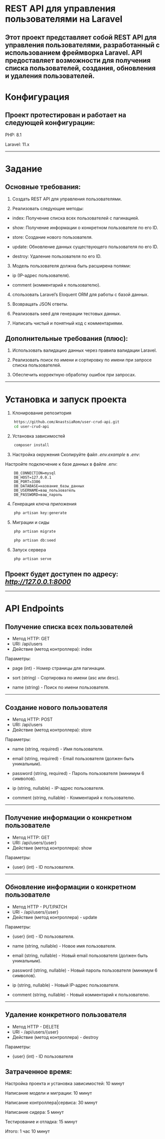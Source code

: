 # REST API для управления пользователями на Laravel

## Этот проект представляет собой REST API для управления пользователями, разработанный с использованием фреймворка Laravel. API предоставляет возможности для получения списка пользователей, создания, обновления и удаления пользователей.

# Конфигурация

## Проект протестирован и работает на следующей конфигурации:

PHP: 8.1

Laravel: 11.x

---

# Задание

## Основные требования:

1. Создать REST API для управления пользователями.

2. Реализовать следующие методы:

-   index: Получение списка всех пользователей с пагинацией.

-   show: Получение информации о конкретном пользователе по его ID.

-   store: Создание нового пользователя.

-   update: Обновление данных существующего пользователя по его ID.

-   destroy: Удаление пользователя по его ID.

3. Модель пользователя должна быть расширена полями:

-   ip (IP-адрес пользователя).

-   comment (комментарий к пользователю).

4. спользовать Laravel’s Eloquent ORM для работы с базой данных.

5. Возвращать JSON ответы.

6. Реализовать seed для генерации тестовых данных.

7. Написать чистый и понятный код с комментариями.

## Дополнительные требования (плюс):

1. Использовать валидацию данных через правила валидации Laravel.

2. Реализовать поиск по имени и сортировку по имени при запросе списка пользователей.

3. Обеспечить корректную обработку ошибок при запросах.

---

# Установка и запуск проекта

1. Клонирование репозитория

```bash
    https://github.com/AnastsiaRom/user-crud-api.git
    cd user-crud-api
```

2. Установка зависимостей

```bash
    composer install
```

3. Настройка окружения
   Скопируйте файл _.env.example_ в _.env_:

Настройте подключение к базе данных в файле .env:

```
    DB_CONNECTION=mysql
    DB_HOST=127.0.0.1
    DB_PORT=3306
    DB_DATABASE=название_базы_данных
    DB_USERNAME=ваш_пользователь
    DB_PASSWORD=ваш_пароль
```

4. Генерация ключа приложения

```bash
    php artisan key:generate
```

5. Миграции и сиды

```bash
    php artisan migrate
```

```bash
    php artisan db:seed
```

6. Запуск сервера

```bash
    php artisan serve
```

## Проект будет доступен по адресу: *http://127.0.0.1:8000*

---

# API Endpoints

## Получение списка всех пользователей

-   Метод HTTP: GET
-   URI: /api/users
-   Действие (метод контроллера): index

Параметры:

-   page (int) - Номер страницы для пагинации.

-   sort (string) - Сортировка по имени (asc или desc).

-   name (string) - Поиск по имени пользователя.

---

## Создание нового пользователя

-   Метод HTTP: POST
-   URI: /api/users
-   Действие (метод контроллера): store

Параметры:

-   name (string, required) - Имя пользователя.

-   email (string, required) - Email пользователя (должен быть уникальным).

-   password (string, required) - Пароль пользователя (минимум 6 символов).

-   ip (string, nullable) - IP-адрес пользователя.

-   comment (string, nullable) - Комментарий к пользователю.

---

## Получение информации о конкретном пользователе

-   Метод HTTP: GET
-   URI: /api/users/{user}
-   Действие (метод контроллера): show

Параметры:

-   {user} (int) - ID пользователя.

---

## Обновление информации о конкретном пользователе

-   Метод HTTP - PUT/PATCH
-   URI - /api/users/{user}
-   Действие (метод контроллера) - update

Параметры:

-   {user} (int) - ID пользователя.

-   name (string, nullable) - Новое имя пользователя.

-   email (string, nullable) - Новый email пользователя (должен быть уникальным).

-   password (string, nullable) - Новый пароль пользователя (минимум 6 символов).

-   ip (string, nullable) - Новый IP-адрес пользователя.

-   comment (string, nullable) - Новый комментарий к пользователю.

---

## Удаление конкретного пользователя

-   Метод HTTP - DELETE
-   URI - /api/users/{user}
-   Действие (метод контроллера) - destroy

Параметры:

-   {user} (int) - ID пользователя

## Затраченное время:

Настройка проекта и установка зависимостей: 10 минут

Написание модели и миграции: 10 минут

Написание контроллера|сервиса: 30 минут

Написание сидера: 5 минут

Тестирование и отладка: 15 минут

Итого: 1 час 10 минут
